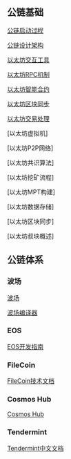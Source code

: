 ## 公链基础

[公链启动过程](https://mp.weixin.qq.com/s?__biz=Mzg4MTU4NTc2Nw==&mid=2247485162&idx=3&sn=01af7184543c6633eee05fabb4499c76&chksm=cf62fde2f81574f4d433cb639d4a6197f034eeaaf6fb35705dcc0d3e13da0fbc525ea8022e6c&scene=178&cur_album_id=1841133730610888705#rd)

[公链设计架构](https://mp.weixin.qq.com/s?__biz=Mzg4MTU4NTc2Nw==&mid=2247485162&idx=2&sn=5b877e4241fea0e17480bc87e3bd5e15&chksm=cf62fde2f81574f499263be07ff2027f95e604c1fe7dec3f0813e0a107be9f27498f22fef9cc&scene=178&cur_album_id=1841133730610888705#rd)

[以太坊交互工具](https://mp.weixin.qq.com/s?__biz=Mzg4MTU4NTc2Nw==&mid=2247485274&idx=2&sn=ce57ada60ad54a426bbb037f63b7f7dd&chksm=cf62fc52f8157544b1d195c4649a587d9f62e1ffbbd88adcdb1eb3c69fbe1199ffd76d5e29bf&scene=178&cur_album_id=1841133730610888705#rd)

[以太坊RPC机制](https://mp.weixin.qq.com/s?__biz=Mzg4MTU4NTc2Nw==&mid=2247485447&idx=3&sn=85668626a8ccaa4a291fff8fd374f4ed&chksm=cf62f30ff8157a19969b624562393007981c6417bf7d77664434acb44158ebab4f8e46c0d165&scene=178&cur_album_id=1841133730610888705#rd)

[以太坊智能合约](https://mp.weixin.qq.com/s?__biz=Mzg4MTU4NTc2Nw==&mid=2247485703&idx=1&sn=f3d9b838bcd1bcc2113290c504e9167b&chksm=cf62f20ff8157b192fd5247f8cbe25749e9425499d360cf9ac3c033a8532fab7f193534c4b0e&scene=178&cur_album_id=1841133730610888705#rd)

[以太坊区块同步](https://mp.weixin.qq.com/s?__biz=Mzg4MTU4NTc2Nw==&mid=2247485742&idx=1&sn=2292e97813f444e8ecd1a3bf752de87a&chksm=cf62f226f8157b30ecf45d8822a6ebf6c0e20233dc2385779dcbf2394410e53ae12e20a617ad&scene=178&cur_album_id=1841133730610888705#rd)

[以太坊交易处理](https://mp.weixin.qq.com/s/A5HMfOMxJ91d7SeX6fmEiQ)

[以太坊虚拟机]

[以太坊P2P网络]

[以太坊共识算法]

[以太坊挖矿流程]

[以太坊MPT构建]

[以太坊数据存储]

[以太坊区块同步]

[以太坊叔块概述]

## 公链体系

### 波场

[波场](https://cn.developers.tron.network/docs)

[波场编译器](http://www.tronide.io/)

### EOS

[EOS开发指南](https://developers.eos.io/welcome/latest/getting-started-guide/index)

### FileCoin

[FileCoin技术文档](https://spec.filecoin.io/#section-systems.filecoin_vm.interpreter)

### Cosmos Hub

[Cosmos Hub](https://hub.cosmos.network/main/hub-overview/overview.html)

### Tendermint

[Tendermint中文文档](https://learnblockchain.cn/docs/tendermint/)

